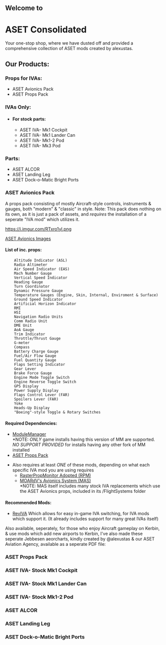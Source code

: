 
## Welcome to
# **ASET Consolidated**

Your one-stop shop, where we have dusted off and provided a comprehensive collection of ASET mods created by alexustas.


## Our Products:

### Props for IVAs:

  - ASET Avionics Pack
  - ASET Props Pack

### IVAs Only:
  - #### For stock parts:
    - ASET IVA- Mk1 Cockpit
    - ASET IVA- Mk1 Lander Can
    - ASET IVA- Mk1-2 Pod
    - ASET IVA- Mk3 Pod

### Parts:
  - ASET ALCOR
  - ASET Landing Leg
  - ASET Dock-o-Matic Bright Ports



### ASET Avionics Pack

A props pack consisting of mostly Aircraft-style controls, instruments & gauges, both "modern" & "classic" in style.
Note: This pack does nothing on its own, as it is just a pack of assets, and *requires* the installation of a seperate "IVA mod" which utilizes it.

https://i.imgur.com/RTxro1yl.png

[ASET Avionics Images](https://imgur.com/a/RfEes)

#### List of inc. props:
```
    Altitude Indicator (ASL)
    Radio Altimeter
    Air Speed Indicator (EAS)
    Mach Number Gauge
    Vertical Speed Indicator
    Heading Gauge
    Turn Coordinator
    Dynamic Pressure Gauge
    Temperature Gauges (Engine, Skin, Internal, Enviroment & Surface)
    Ground Speed Indicator
    Artificial Horizon Indicator
    RMI
    HSI
    Navigation Radio Units
    Comm Radio Unit
    DME Unit
    AoA Gauge
    Trim Indicator
    Throttle/Thrust Gauge
    G-meter
    Compass
    Battery Charge Gauge
    Fuel/Air Flow Gauge
    Fuel Quantity Gauge
    Flaps Setting Indicator
    Gear Lever
    Brake Force Gauge
    Engine Mode Toggle Switch
    Engine Reverse Toggle Switch
    GPS Display
    Power Supply Display
    Flaps Control Lever (FAR)
    Spoilers Lever (FAR)
    Yoke
    Heads-Up Display
    "Boeing"-style Toggle & Rotary Switches
```
#### Required Dependencies:
  - [ModuleManager](https://forum.kerbalspaceprogram.com/index.php?/topic/50533-18x-112x-module-manager-422-june-18th-2022-the-heatwave-edition/)</br>
         *NOTE: *ONLY* game installs having this version of MM are supported. *NO SUPPORT PROVIDED* for installs having any other fork of MM installed
  - [ASET Props Pack]()
  
  * Also requires at least *ONE* of these mods, depending on what each specific IVA mod you are using requires
    - [RasterPropMonitor Adopted (RPM)](https://forum.kerbalspaceprogram.com/index.php?/topic/190737-18x-112x-rasterpropmonitor-adopted/)
    - [MOARdV's Avionics System (MAS)](https://forum.kerbalspaceprogram.com/index.php?/topic/160856-wip-112x-moardvs-avionics-systems-mas-interactive-iva-v136-1-february-2023/page/27/)</br>
         *NOTE: MAS itself includes many stock IVA replacements which use the ASET Avionics props, included in its /FlightSystems folder

#### Recommended Mods:
  - [RevIVA](https://forum.kerbalspaceprogram.com/index.php?/topic/206744-112x-reviva-the-iva-revival-and-editorflight-switcher-bug-fixing-release-081-2nd-jan-2023/)</b>
         Which allows for easy in-game IVA switching, for IVA mods which support it. (It already includes support for many great IVAs itself)


Also available, seperately, for those who enjoy Aircraft gameplay on Kerbin, & use mods which add new airports to Kerbin, I've also made these seperate Jebbesen aeorcharts, kindly created by @alexustas & our ASET Aviation Agency, available as a seperate PDF file:




### ASET Props Pack


### ASET IVA- Stock Mk1 Cockpit


### ASET IVA- Stock Mk1 Lander Can


### ASET IVA- Stock Mk1-2 Pod


### ASET ALCOR


### ASET Landing Leg


### ASET Dock-o-Matic Bright Ports
